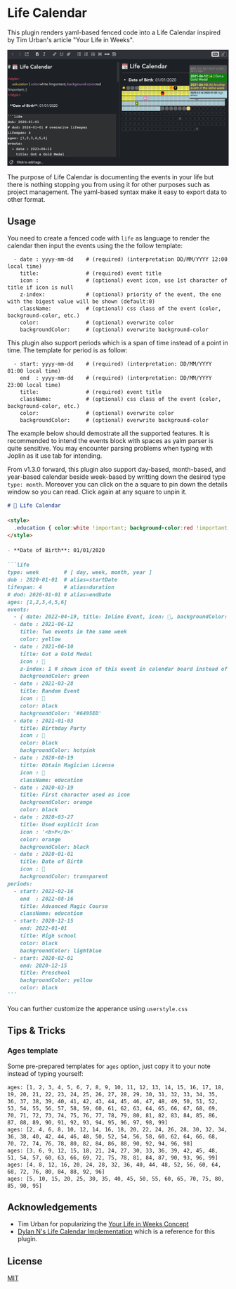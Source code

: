 # Life Calendar

This plugin renders yaml-based fenced code into a Life Calendar inspired by Tim Urban's article "Your Life in Weeks".

![screenshot](https://raw.githubusercontent.com/hieuthi/joplin-plugin-life-calendar/main/docs/life-calendar-v1.2.0-screenshot.png)

The purpose of Life Calendar is documenting the events in your life but there is nothing stopping you from using it for other purposes such as project management. The yaml-based syntax make it easy to export data to other format.

## Usage
You need to create a fenced code with `life` as language to render the calendar then input the events using the the follow template:
```
  - date : yyyy-mm-dd    # (required) (interpretation DD/MM/YYYY 12:00 local time)
    title:               # (required) event title
    icon :               # (optional) event icon, use 1st character of title if icon is null
    z-index:             # (optional) priority of the event, the one with the bigest value will be shown (default:0)
    className:           # (optional) css class of the event (color, background-color, etc.)
    color:               # (optional) overwrite color
    backgroundColor:     # (optional) overwrite background-color

```
This plugin also support periods which is a span of time instead of a point in time. The template for period is as follow:
```
  - start: yyyy-mm-dd    # (required) (interpretation: DD/MM/YYYY 01:00 local time)
    end  : yyyy-mm-dd    # (required) (interpretation: DD/MM/YYYY 23:00 local time)
    title:               # (required) event title
    className:           # (optional) css class of the event (color, background-color, etc.)
    color:               # (optional) overwrite color
    backgroundColor:     # (optional) overwrite background-color
```

The example below should demostrate all the supported features. It is recommended to intend the events block with spaces as yalm parser is quite sensitive. You may encounter parsing problems when typing with Joplin as it use tab for intending.

From v1.3.0 forward, this plugin also support day-based, month-based, and year-based calendar beside week-based by writting down the desired type `type: month`. Moreover you can click on the a square to pin down the details window so you can read. Click again at any square to unpin it.

`````markdown
# 📆 Life Calendar

<style>
  .education { color:white !important; background-color:red !important; } 
</style>

- **Date of Birth**: 01/01/2020

```life
type: week        # [ day, week, month, year ]
dob : 2020-01-01  # alias=startDate
lifespan: 4       # alias=duration
# dod: 2026-01-01 # alias=endDate
ages: [1,2,3,4,5,6]
events:
  - { date: 2022-04-19, title: Inline Event, icon: 🍿, backgroundColor: navy, color: white }
  - date : 2021-06-12
    title: Two events in the same week
    color: yellow
  - date : 2021-06-10
    title: Got a Gold Medal
    icon : 🥇
    z-index: 1 # shown icon of this event in calendar board instead of the other one
    backgroundColor: green
  - date : 2021-03-28
    title: Random Event
    icon : 🎤
    color: black
    backgroundColor: '#6495ED'
  - date : 2021-01-03
    title: Birthday Party
    icon : 🎂
    color: black
    backgroundColor: hotpink
  - date : 2020-08-19
    title: Obtain Magician License
    icon : 🎩
    className: education
  - date : 2020-03-19
    title: First character used as icon
    backgroundColor: orange
    color: black
  - date : 2020-03-27
    title: Used explicit icon
    icon : '<b>F</b>'
    color: orange
    backgroundColor: black
  - date : 2020-01-01
    title: Date of Birth
    icon : 👶
    backgroundColor: transparent
periods:
  - start: 2022-02-16
    end  : 2022-08-16
    title: Advanced Magic Course
    className: education
  - start: 2020-12-15
    end: 2022-01-01
    title: High school
    color: black
    backgroundColor: lightblue
  - start: 2020-02-01
    end: 2020-12-15
    title: Preschool
    backgroundColor: yellow
    color: black
```

`````

You can further customize the apperance using `userstyle.css`

## Tips & Tricks
### Ages template
Some pre-prepared templates for `ages` option, just copy it to your note instead of typing yourself:
```
ages: [1, 2, 3, 4, 5, 6, 7, 8, 9, 10, 11, 12, 13, 14, 15, 16, 17, 18, 19, 20, 21, 22, 23, 24, 25, 26, 27, 28, 29, 30, 31, 32, 33, 34, 35, 36, 37, 38, 39, 40, 41, 42, 43, 44, 45, 46, 47, 48, 49, 50, 51, 52, 53, 54, 55, 56, 57, 58, 59, 60, 61, 62, 63, 64, 65, 66, 67, 68, 69, 70, 71, 72, 73, 74, 75, 76, 77, 78, 79, 80, 81, 82, 83, 84, 85, 86, 87, 88, 89, 90, 91, 92, 93, 94, 95, 96, 97, 98, 99]
ages: [2, 4, 6, 8, 10, 12, 14, 16, 18, 20, 22, 24, 26, 28, 30, 32, 34, 36, 38, 40, 42, 44, 46, 48, 50, 52, 54, 56, 58, 60, 62, 64, 66, 68, 70, 72, 74, 76, 78, 80, 82, 84, 86, 88, 90, 92, 94, 96, 98]
ages: [3, 6, 9, 12, 15, 18, 21, 24, 27, 30, 33, 36, 39, 42, 45, 48, 51, 54, 57, 60, 63, 66, 69, 72, 75, 78, 81, 84, 87, 90, 93, 96, 99]
ages: [4, 8, 12, 16, 20, 24, 28, 32, 36, 40, 44, 48, 52, 56, 60, 64, 68, 72, 76, 80, 84, 88, 92, 96]
ages: [5, 10, 15, 20, 25, 30, 35, 40, 45, 50, 55, 60, 65, 70, 75, 80, 85, 90, 95]
```

## Acknowledgements
- Tim Urban for popularizing the [Your Life in Weeks Concept](https://waitbutwhy.com/2014/05/life-weeks.html)
- [Dylan N's Life Calendar Implementation](https://github.com/ngduc/life-calendar) which is a reference for this plugin.

## License
[MIT](https://raw.githubusercontent.com/hieuthi/joplin-plugin-life-calendar/main/LICENSE)